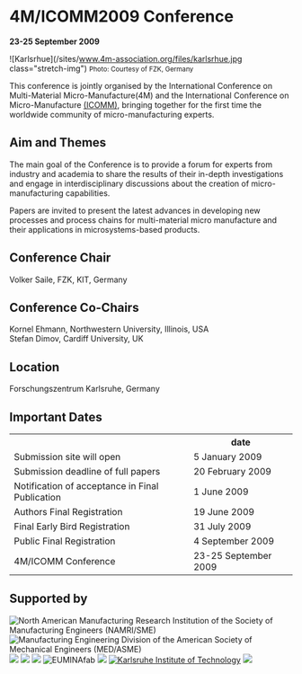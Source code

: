 # 4M/ICOMM2009 Conference

**23-25 September 2009** 

![Karlsrhue](/sites/www.4m-association.org/files/karlsrhue.jpg class="stretch-img") 
<small>Photo: Courtesy of FZK, Germany</small>

This conference is jointly organised by the International Conference on Multi-Material Micro-Manufacture(4M) and the International Conference on Micro-Manufacture [(ICOMM)](http://manufacturing.northwestern.edu/ICOMM09/), bringing together for the first time the worldwide community of micro-manufacturing experts.  

## Aim and Themes


The main goal of the Conference is to provide a forum for experts from industry
and academia to share the results of their in-depth investigations and engage in
interdisciplinary discussions about the creation of micro-manufacturing capabilities.

Papers are invited to present the latest advances in developing new processes
and process chains for multi-material micro manufacture and their applications
in microsystems-based products.

## Conference Chair

Volker Saile,  FZK, KIT, Germany
## Conference Co-Chairs

Kornel Ehmann, Northwestern University, Illinois, USA  
Stefan Dimov, Cardiff University, UK
## Location

Forschungszentrum Karlsruhe, Germany

## Important Dates

<table class="info" style="width:100%;">
<tr><th>&nbsp;</th><th>date</th></tr>
<tr><td>Submission site will open</td><td>5 January 2009 </td></tr>
<tr><td>Submission deadline of full papers</td><td>20 February 2009</td></tr> 
<tr class="current"><td>Notification of acceptance in Final Publication</td><td>1 June  2009</td></tr> 
<tr><td>Authors Final Registration</td><td>19 June 2009</td></tr>
<tr><td>Final Early Bird Registration</td><td>31 July 2009</td></tr>
<tr><td>Public Final Registration</td><td>4 September 2009</td></tr>
<tr class="main-event"><td>4M/ICOMM Conference</td><td>23-25 September 2009</td></tr> 
</table>

## Supported by

<div style="width:100%">
<img src="/sites/www.4m-association.org/files/logos/sme-namri.gif" title="North American Manufacturing Research Institution 
of the Society of Manufacturing Engineers (NAMRI/SME)" /> <img src="/sites/www.4m-association.org/files/logos/ASME_Logo.jpg" title="Manufacturing Engineering Division of the American Society of 
Mechanical Engineers (MED/ASME)" />  <img src="/sites/www.4m-association.org/files/logos/cotech-logo-75.png" /> <img src="/sites/www.4m-association.org/files/logos/flexpaet-logo-75.png" /> <img src="/sites/www.4m-association.org/files/logos/multilayer-logo-75.png" /> <img src="/sites/www.4m-association.org/files/logos/EUMINAfab.png" title="EUMINAfab" /> <img src="/sites/www.4m-association.org/files/logos/FZKLogo.jpg" /> <a href="http://www.kit.edu/" title="Karlsruhe Institute of Technology"><img src="/sites/www.4m-association.org/files/logos/kit_logo.gif" title="Karlsruhe Institute of Technology" /></a> <img src="/sites/www.4m-association.org/files/logos/minam.jpg" /> 
</div>